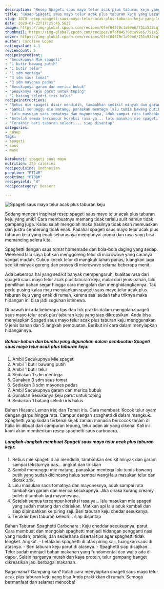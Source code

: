 ```yaml
---
description: "Resep Spageti saus mayo telur acak plus taburan keju yang Lezat"
title: "Resep Spageti saus mayo telur acak plus taburan keju yang Lezat"
slug: 1070-resep-spageti-saus-mayo-telur-acak-plus-taburan-keju-yang-lezat
date: 2020-07-22T17:25:46.563Z
image: https://img-global.cpcdn.com/recipes/0fef04570c1a99e6/751x532cq70/spageti-saus-mayo-telur-acak-plus-taburan-keju-foto-resep-utama.jpg
thumbnail: https://img-global.cpcdn.com/recipes/0fef04570c1a99e6/751x532cq70/spageti-saus-mayo-telur-acak-plus-taburan-keju-foto-resep-utama.jpg
cover: https://img-global.cpcdn.com/recipes/0fef04570c1a99e6/751x532cq70/spageti-saus-mayo-telur-acak-plus-taburan-keju-foto-resep-utama.jpg
author: Caroline Lopez
ratingvalue: 4.1
reviewcount: 5
recipeingredient:
- "Secukupnya Mie spageti"
- "1 butir bawang putih"
- "1 butir telur"
- "1 sdm mentega"
- "3 sdm saus tomat"
- "3 sdm mayones pedas"
- "Secukupnya garam dan merica bubuk"
- "Sesukanya keju parut untuk toping"
- "1 batang seledri iris halus"
recipeinstructions:
- "Rebus mie spageti diair mendidih, tambahkan sedikit minyak dan garam sampai teksturnya pas... angkat dan tiriskan"
- "Sambil menunggu mie matang, panaskan mentega lalu tumis bawang putih yang sudah dicincang halus sampai wangi lalu masukan telur dan diorak arik."
- "Lalu masukan saos tomatnya dan mayonesnya, aduk sampai rata tambahkan garam dan merica secukupnya. Jika dirasa kurang creamy boleh ditambah lagi mayonesnya."
- "Setelah semua tercampur koreksi rasa ya... lalu masukan mie spageti yang sudah matang dan ditiriskan. Matikan api lalu aduk kembali dan siap dipindahkan ke piring saji. Beri taburan keju chedar sesukanya."
- "Terakhir beri taburan seledri... siap disantap"
categories:
- Resep
tags:
- spageti
- saus
- mayo

katakunci: spageti saus mayo 
nutrition: 256 calories
recipecuisine: Indonesian
preptime: "PT14M"
cooktime: "PT38M"
recipeyield: "4"
recipecategory: Dessert

---
```



![Spageti saus mayo telur acak plus taburan keju](https://img-global.cpcdn.com/recipes/0fef04570c1a99e6/751x532cq70/spageti-saus-mayo-telur-acak-plus-taburan-keju-foto-resep-utama.jpg)

Sedang mencari inspirasi resep spageti saus mayo telur acak plus taburan keju yang unik? Cara membuatnya memang tidak terlalu sulit namun tidak gampang juga. Kalau salah mengolah maka hasilnya tidak akan memuaskan dan justru cenderung tidak enak. Padahal spageti saus mayo telur acak plus taburan keju yang enak seharusnya mempunyai aroma dan rasa yang bisa memancing selera kita.

Spaghetti dengan saus tomat homemade dan bola-bola daging yang sedap. Weekend lalu saya bahkan menggoreng telur di microwave yang caranya sangat mudah. Cukup kocok telur di mangkuk tahan panas, tuangkan juga sedikit minyak goreng dan proses di microwave selama beberapa menit.

Ada beberapa hal yang sedikit banyak mempengaruhi kualitas rasa dari spageti saus mayo telur acak plus taburan keju, mulai dari jenis bahan, lalu pemilihan bahan segar hingga cara mengolah dan menghidangkannya. Tak perlu pusing kalau mau menyiapkan spageti saus mayo telur acak plus taburan keju yang enak di rumah, karena asal sudah tahu triknya maka hidangan ini bisa jadi suguhan istimewa.


Di bawah ini ada beberapa tips dan trik praktis dalam mengolah spageti saus mayo telur acak plus taburan keju yang siap dikreasikan. Anda bisa menyiapkan Spageti saus mayo telur acak plus taburan keju menggunakan 9 jenis bahan dan 5 langkah pembuatan. Berikut ini cara dalam menyiapkan hidangannya.

<!--inarticleads1-->

##### Bahan-bahan dan bumbu yang digunakan dalam pembuatan Spageti saus mayo telur acak plus taburan keju:

1. Ambil Secukupnya Mie spageti
1. Ambil 1 butir bawang putih
1. Ambil 1 butir telur
1. Sediakan 1 sdm mentega
1. Gunakan 3 sdm saus tomat
1. Sediakan 3 sdm mayones pedas
1. Ambil Secukupnya garam dan merica bubuk
1. Gunakan Sesukanya keju parut untuk toping
1. Sediakan 1 batang seledri iris halus


Bahan Hiasan: Lemon iris; dan Tomat iris. Cara membuat: Kocok telur ayam dengan garpu hingga rata. Campur dengan spaghetti di dalam mangkuk. Spaghetti yang sudah terkenal sejak zaman manusia bercocok tanam di Italia ini dibuat dari campuran tepung, telur adan air yang dikenal Kali ini kami akan memberikan resep spaghetti saus carbonara. 

<!--inarticleads2-->

##### Langkah-langkah membuat Spageti saus mayo telur acak plus taburan keju:

1. Rebus mie spageti diair mendidih, tambahkan sedikit minyak dan garam sampai teksturnya pas... angkat dan tiriskan
1. Sambil menunggu mie matang, panaskan mentega lalu tumis bawang putih yang sudah dicincang halus sampai wangi lalu masukan telur dan diorak arik.
1. Lalu masukan saos tomatnya dan mayonesnya, aduk sampai rata tambahkan garam dan merica secukupnya. Jika dirasa kurang creamy boleh ditambah lagi mayonesnya.
1. Setelah semua tercampur koreksi rasa ya... lalu masukan mie spageti yang sudah matang dan ditiriskan. Matikan api lalu aduk kembali dan siap dipindahkan ke piring saji. Beri taburan keju chedar sesukanya.
1. Terakhir beri taburan seledri... siap disantap


Bahan Taburan Spaghetti Carbonara : Keju cheddar secukupnya, parut. Cara membuat dan mengolah spaghetti menjadi hidangan pengganti nasi yang mudah, praktis, dan sederhana disertai tips agar spaghetti tidak lengket. Angkat. - Letakkan spaghetti di atas piring saji, tuangkan saus di atasnya. - Beri taburan keju parut di atasnya. - Spaghetti siap disajikan. Telur sudah menjadi bahan makanan yang fundamental dan wajib ada di dapur. Selain harganya murah dan kaya protein, telur gampang banget dikreasikan jadi berbagai makanan. 

Bagaimana? Gampang kan? Itulah cara menyiapkan spageti saus mayo telur acak plus taburan keju yang bisa Anda praktikkan di rumah. Semoga bermanfaat dan selamat mencoba!
